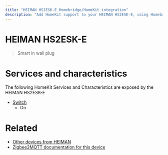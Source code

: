 ```yaml
---
title: "HEIMAN HS2ESK-E Homebridge/HomeKit integration"
description: "Add HomeKit support to your HEIMAN HS2ESK-E, using Homebridge, Zigbee2MQTT and homebridge-z2m."
---
```

<!---
This file has been GENERATED using src/docgen/docgen.ts
DO NOT EDIT THIS FILE MANUALLY!
-->
# HEIMAN HS2ESK-E
> Smart in wall plug


# Services and characteristics
The following HomeKit Services and Characteristics are exposed by
the HEIMAN HS2ESK-E

* [Switch](../../switch.md)
  * On


# Related
* [Other devices from HEIMAN](../index.md#heiman)
* [Zigbee2MQTT documentation for this device](https://www.zigbee2mqtt.io/devices/HS2ESK-E.html)